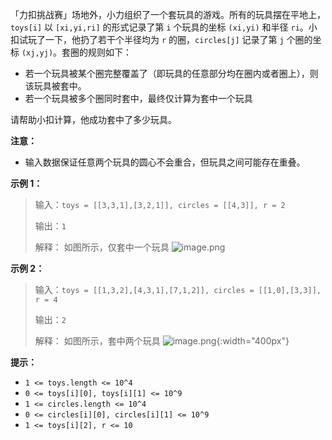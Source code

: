 「力扣挑战赛」场地外，小力组织了一个套玩具的游戏。所有的玩具摆在平地上，`toys[i]` 以 `[xi,yi,ri]` 的形式记录了第 `i` 个玩具的坐标 `(xi,yi)` 和半径 `ri`。小扣试玩了一下，他扔了若干个半径均为 `r` 的圈，`circles[j]` 记录了第 `j` 个圈的坐标 `(xj,yj)`。套圈的规则如下：
- 若一个玩具被某个圈完整覆盖了（即玩具的任意部分均在圈内或者圈上），则该玩具被套中。
- 若一个玩具被多个圈同时套中，最终仅计算为套中一个玩具

请帮助小扣计算，他成功套中了多少玩具。

**注意：**
- 输入数据保证任意两个玩具的圆心不会重合，但玩具之间可能存在重叠。


**示例 1：**

> 输入：`toys = [[3,3,1],[3,2,1]], circles = [[4,3]], r = 2`
>
> 输出：`1`
> 
> 解释： 如图所示，仅套中一个玩具
![image.png](https://pic.leetcode-cn.com/1629194140-ydKiGF-image.png)


**示例 2：**

> 输入：`toys = [[1,3,2],[4,3,1],[7,1,2]], circles = [[1,0],[3,3]], r = 4`
>
> 输出：`2`
> 
> 解释： 如图所示，套中两个玩具
![image.png](https://pic.leetcode-cn.com/1629194157-RiOAuy-image.png){:width="400px"}



**提示：** 
- `1 <= toys.length <= 10^4`
- `0 <= toys[i][0], toys[i][1] <= 10^9`
- `1 <= circles.length <= 10^4`
- `0 <= circles[i][0], circles[i][1] <= 10^9`
- `1 <= toys[i][2], r <= 10`
